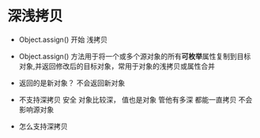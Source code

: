 # 深浅拷贝
- Object.assign() 开始
    浅拷贝

- Object.assign() 方法用于将一个或多个源对象的所有**可枚举**属性复制到目标对象,并返回修改后的目标对象，常用于对象的浅拷贝或属性合并
- 返回的是新对象？
    不会返回新对象
- 不支持深拷贝
    安全 对象比较深， 值也是对象 管他有多深 都能一直拷贝 不会影响源对象
- 怎么支持深拷贝
